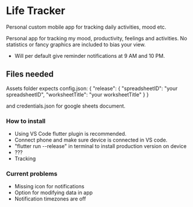 # Life Tracker
Personal custom mobile app for tracking daily activities, mood etc.

Personal app for tracking my mood, productivity, feelings and activities. No statistics or fancy graphics are included to bias your view. 

- Will per default give reminder notifications at 9 AM and 10 PM. 

## Files needed
Assets folder expects config.json:
{
  "release": {
    "spreadsheetID": "your spreadsheetID",
    "worksheetTitle": "your worksheetTitle"
  }
}

and credentials.json for google sheets document. 

### How to install
- Using VS Code flutter plugin is recommended. 
- Connect phone and make sure device is connected in VS code. 
- "flutter run --release" in terminal to install production version on device
- ???
- Tracking

### Current problems
- Missing icon for notifications
- Option for modifying data in app
- Notification timezones are off
